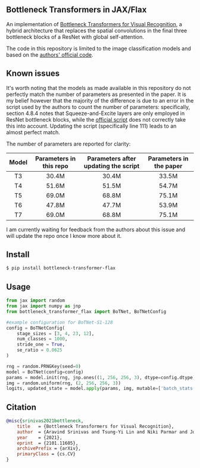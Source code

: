 ## Bottleneck Transformers in JAX/Flax

An implementation of <a href="https://arxiv.org/abs/2101.11605">Bottleneck Transformers for Visual Recognition</a>, a hybrid architecture that replaces the spatial convolutions in the final three bottleneck blocks of a ResNet with global self-attention.

The code in this repository is limited to the image classification models and based on the <a href="https://gist.github.com/aravindsrinivas/56359b79f0ce4449bcb04ab4b56a57a2">authors' official code</a>.

## Known issues

It's worth noting that the models as made available in this repository do not perfectly match the number of parameters as presented in the paper. It is my belief however that the majority of the difference is due to an error in the script used by the authors to count the number of parameters: specifically, section 4.8.4 notes that Squeeze-and-Excite layers are only employed in ResNet bottleneck blocks, while the <a href="https://gist.github.com/aravindsrinivas/e8a9e33425e10ed0c69c1bf726b81495">official script</a> does not correctly take this into account. Updating the script (specifically line 111) leads to an almost perfect match.

The number of parameters are reported for clarity:

| Model | Parameters in this repo | Parameters after updating the script | Parameters in the paper
| :---: | :---: | :---: | :---: |
T3 | 30.4M | 30.4M | 33.5M
T4 | 51.6M | 51.5M | 54.7M
T5 | 69.0M | 68.8M | 75.1M
T6 | 47.8M | 47.7M | 53.9M
T7 | 69.0M | 68.8M | 75.1M

I am currently waiting for feedback from the authors about this issue and will update the repo once I know more about it.

## Install

```bash
$ pip install bottleneck-transformer-flax
```

## Usage

```python
from jax import random
from jax import numpy as jnp
from bottleneck_transformer_flax import BoTNet, BoTNetConfig

#example configuration for BoTNet-S1-128
config = BoTNetConfig(
    stage_sizes = [3, 4, 23, 12],
    num_classes = 1000,
    stride_one = True,
    se_ratio = 0.0625
)

rng = random.PRNGKey(seed=0)
model = BoTNet(config=config)
params = model.init(rng, jnp.ones((1, 256, 256, 3), dtype=config.dtype))
img = random.uniform(rng, (2, 256, 256, 3))
logits, updated_state = model.apply(params, img, mutable=['batch_stats']) # logits.shape is (2, 1000)
```

## Citation

```bibtex
@misc{srinivas2021bottleneck,
    title   = {Bottleneck Transformers for Visual Recognition}, 
    author  = {Aravind Srinivas and Tsung-Yi Lin and Niki Parmar and Jonathon Shlens and Pieter Abbeel and Ashish Vaswani},
    year    = {2021},
    eprint  = {2101.11605},
    archivePrefix = {arXiv},
    primaryClass = {cs.CV}
}
```